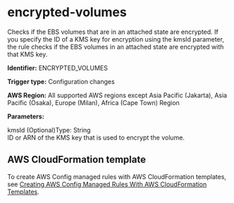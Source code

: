 # encrypted\-volumes<a name="encrypted-volumes"></a>

Checks if the EBS volumes that are in an attached state are encrypted\. If you specify the ID of a KMS key for encryption using the kmsId parameter, the rule checks if the EBS volumes in an attached state are encrypted with that KMS key\.

**Identifier:** ENCRYPTED\_VOLUMES

**Trigger type:** Configuration changes

**AWS Region:** All supported AWS regions except Asia Pacific \(Jakarta\), Asia Pacific \(Osaka\), Europe \(Milan\), Africa \(Cape Town\) Region

**Parameters:**

kmsId \(Optional\)Type: String  
ID or ARN of the KMS key that is used to encrypt the volume\.

## AWS CloudFormation template<a name="w79aac11c32c17b7d305c15"></a>

To create AWS Config managed rules with AWS CloudFormation templates, see [Creating AWS Config Managed Rules With AWS CloudFormation Templates](aws-config-managed-rules-cloudformation-templates.md)\.